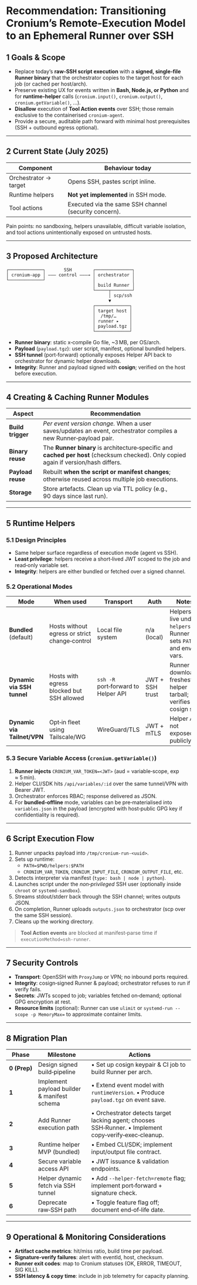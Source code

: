 # Recommendation: Transitioning Cronium’s Remote‑Execution Model to an Ephemeral Runner over SSH

## 1 Goals & Scope

- Replace today’s **raw‑SSH script execution** with a **signed, single‑file Runner binary** that the orchestrator copies to the target host for each job (or cached per host/arch).
- Preserve existing UX for events written in **Bash, Node.js, or Python** and for **runtime‑helper** calls (`cronium.input()`, `cronium.output()`, `cronium.getVariable()`, ...).
- **Disallow** execution of **Tool Action events** over SSH; those remain exclusive to the containerised `cronium‑agent`.
- Provide a secure, auditable path forward with minimal host prerequisites (SSH + outbound egress optional).

---

## 2 Current State (July 2025)

| Component             | Behaviour today                                       |
| --------------------- | ----------------------------------------------------- |
| Orchestrator → target | Opens SSH, pastes script inline.                      |
| Runtime helpers       | **Not yet implemented** in SSH mode.                  |
| Tool actions          | Executed via the same SSH channel (security concern). |

Pain points: no sandboxing, helpers unavailable, difficult variable isolation, and tool actions unintentionally exposed on untrusted hosts.

---

## 3 Proposed Architecture

```
┌─────────────┐       SSH        ┌──────────────┐
│ cronium‑app │ ——— control ———→ │ orchestrator │
└─────────────┘                  │              │
                                 │ build Runner │
                                 └─────┬────────┘
                                       │ scp/ssh
                                       ▼
                                 ┌─────────────┐
                                 │ target host │
                                 │  /tmp/…     │
                                 │ runner ▸    │
                                 │ payload.tgz │
                                 └─────────────┘
```

- **Runner binary**: static x‑compile Go file, \~3 MB, per OS/arch.
- **Payload** (`payload.tgz`): user script, manifest, optional bundled helpers.
- **SSH tunnel** (port‑forward) optionally exposes Helper API back to orchestrator for dynamic helper downloads.
- **Integrity**: Runner and payload signed with **cosign**; verified on the host before execution.

---

## 4 Creating & Caching Runner Modules

| Aspect            | Recommendation                                                                                                                             |
| ----------------- | ------------------------------------------------------------------------------------------------------------------------------------------ |
| **Build trigger** | _Per event version change._ When a user saves/updates an event, orchestrator compiles a new Runner‑payload pair.                           |
| **Binary reuse**  | The **Runner binary** is architecture‑specific and **cached per host** (checksum checked). Only copied again if version/hash differs.      |
| **Payload reuse** | Rebuilt **when the script or manifest changes**; otherwise reused across multiple job executions.                                          |
| **Storage**       | Store artefacts. Clean up via TTL policy (e.g., 90 days since last run). |

---

## 5 Runtime Helpers

### 5.1 Design Principles

- Same helper surface regardless of execution mode (agent vs SSH).
- **Least privilege**: helpers receive a short‑lived JWT scoped to the job and read‑only variable set.
- **Integrity**: helpers are either bundled or fetched over a signed channel.

### 5.2 Operational Modes

| Mode                        | When used                                     | Transport                           | Auth            | Notes                                                           |
| --------------------------- | --------------------------------------------- | ----------------------------------- | --------------- | --------------------------------------------------------------- |
| **Bundled** (default)       | Hosts without egress or strict change‑control | Local file system                   | n/a (local)     | Helpers live under `helpers/`. Runner sets `PATH` and env vars. |
| **Dynamic via SSH tunnel**  | Hosts with egress blocked but SSH allowed     | `ssh -R` port‑forward to Helper API | JWT + SSH trust | Runner downloads freshest helper tarball; verifies cosign sig.  |
| **Dynamic via Tailnet/VPN** | Opt‑in fleet using Tailscale/WG               | WireGuard/TLS                       | JWT + mTLS      | Helper API not exposed publicly.                                |

### 5.3 Secure Variable Access (`cronium.getVariable()`)

1. **Runner injects** `CRONIUM_VAR_TOKEN=<JWT>` (aud = variable‑scope, exp ≈ 5 min).
2. Helper CLI/SDK hits `/api/variables/:id` over the same tunnel/VPN with Bearer JWT.
3. Orchestrator enforces RBAC; response delivered as JSON.
4. For **bundled‑offline** mode, variables can be pre‑materialised into `variables.json` in the payload (encrypted with host‑public GPG key if confidentiality is required).

---

## 6 Script Execution Flow

1. Runner unpacks payload into `/tmp/cronium‑run‑<uuid>`.
2. Sets up runtime:
   - `PATH=$PWD/helpers:$PATH`
   - `CRONIUM_VAR_TOKEN`, `CRONIUM_INPUT_FILE`, `CRONIUM_OUTPUT_FILE`, etc.
3. Detects interpreter via manifest (`type: bash | node | python`).
4. Launches script under the _non‑privileged_ SSH user (optionally inside `chroot` or `systemd‑sandbox`).
5. Streams stdout/stderr back through the SSH channel; writes outputs JSON.
6. On completion, Runner uploads `outputs.json` to orchestrator (scp over the same SSH session).
7. Cleans up the working directory.

> **Tool Action events** are blocked at manifest‑parse time if `executionMethod=ssh‑runner`.

---

## 7 Security Controls

- **Transport**: OpenSSH with `ProxyJump` or VPN; no inbound ports required.
- **Integrity**: cosign‑signed Runner & payload; orchestrator refuses to run if verify fails.
- **Secrets**: JWTs scoped to job; variables fetched on‑demand; optional GPG encryption at rest.
- **Resource limits** (optional): Runner can use `ulimit` or `systemd‑run --scope -p MemoryMax=` to approximate container limits.

---

## 8 Migration Plan

| Phase        | Milestone                                   | Actions                                                                                                |
| ------------ | ------------------------------------------- | ------------------------------------------------------------------------------------------------------ |
| **0 (Prep)** | Design signed build‑pipeline                | • Set up cosign keypair & CI job to build Runner per arch.                                             |
| **1**        | Implement payload builder & manifest schema | • Extend event model with `runtimeVersion`. • Produce `payload.tgz` on event save.                     |
| **2**        | Add Runner execution path                   | • Orchestrator detects target lacking agent; chooses SSH‑Runner. • Implement copy‑verify‑exec‑cleanup. |
| **3**        | Runtime helper MVP (bundled)                | • Embed CLI/SDK; implement input/output file contract.                                                 |
| **4**        | Secure variable access API                  | • JWT issuance & validation endpoints.                                                                 |
| **5**        | Helper dynamic fetch via SSH tunnel         | • Add `--helper-fetch=remote` flag; implement port‑forward + signature check.                          |
| **6**        | Deprecate raw‑SSH path                      | • Toggle feature flag off; document end‑of‑life date.                                                  |

---

## 9 Operational & Monitoring Considerations

- **Artifact cache metrics**: hit/miss ratio, build time per payload.
- **Signature‑verify failures**: alert with eventId, host, checksum.
- **Runner exit codes**: map to Cronium statuses (OK, ERROR, TIMEOUT, SIG KILL).
- **SSH latency & copy time**: include in job telemetry for capacity planning.
